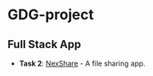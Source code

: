# GDG-project

## Full Stack App
- **Task 2**: [NexShare](https://github.com/IshuSinghSE/GDG-project/blob/master/file-sharing-app/README.md) - A file sharing app.
